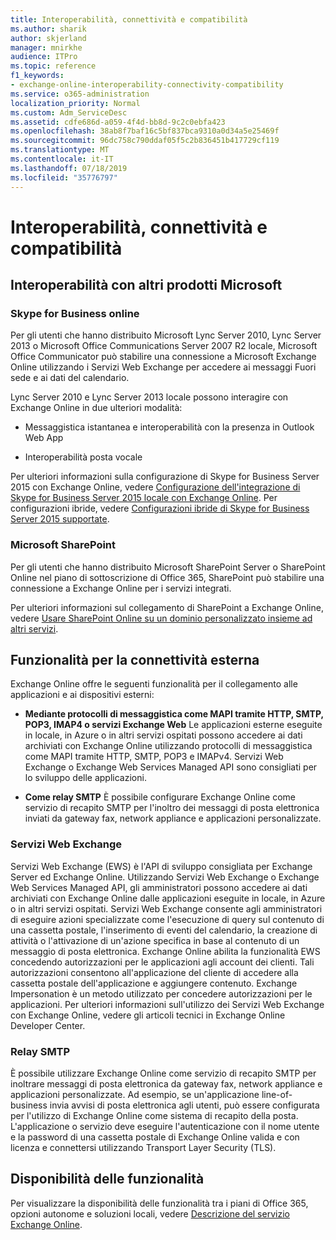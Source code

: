 ```yaml
---
title: Interoperabilità, connettività e compatibilità
ms.author: sharik
author: skjerland
manager: mnirkhe
audience: ITPro
ms.topic: reference
f1_keywords:
- exchange-online-interoperability-connectivity-compatibility
ms.service: o365-administration
localization_priority: Normal
ms.custom: Adm_ServiceDesc
ms.assetid: cdfe686d-a059-4f4d-bb8d-9c2c0ebfa423
ms.openlocfilehash: 38ab8f7baf16c5bf837bca9310a0d34a5e25469f
ms.sourcegitcommit: 96dc758c790ddaf05f5c2b836451b417729cf119
ms.translationtype: MT
ms.contentlocale: it-IT
ms.lasthandoff: 07/18/2019
ms.locfileid: "35776797"
---
```

# <a name="interoperability-connectivity-and-compatibility"></a>Interoperabilità, connettività e compatibilità

## <a name="interoperability-with-other-microsoft-products"></a>Interoperabilità con altri prodotti Microsoft

### <a name="skype-for-business-online"></a>Skype for Business online

Per gli utenti che hanno distribuito Microsoft Lync Server 2010, Lync Server 2013 o Microsoft Office Communications Server 2007 R2 locale, Microsoft Office Communicator può stabilire una connessione a Microsoft Exchange Online utilizzando i Servizi Web Exchange per accedere ai messaggi Fuori sede e ai dati del calendario.
  
Lync Server 2010 e Lync Server 2013 locale possono interagire con Exchange Online in due ulteriori modalità:
  
- Messaggistica istantanea e interoperabilità con la presenza in Outlook Web App
    
- Interoperabilità posta vocale
    
Per ulteriori informazioni sulla configurazione di Skype for Business Server 2015 con Exchange Online, vedere [Configurazione dell'integrazione di Skype for Business Server 2015 locale con Exchange Online](https://go.microsoft.com/fwlink/p/?LinkId=271804). Per configurazioni ibride, vedere [Configurazioni ibride di Skype for Business Server 2015 supportate](https://go.microsoft.com/fwlink/?LinkID=513084).
  
### <a name="microsoft-sharepoint"></a>Microsoft SharePoint

Per gli utenti che hanno distribuito Microsoft SharePoint Server o SharePoint Online nel piano di sottoscrizione di Office 365, SharePoint può stabilire una connessione a Exchange Online per i servizi integrati.
  
Per ulteriori informazioni sul collegamento di SharePoint a Exchange Online, vedere [Usare SharePoint Online su un dominio personalizzato insieme ad altri servizi](https://go.microsoft.com/fwlink/?LinkId=271805).
  
## <a name="features-for-external-connectivity"></a>Funzionalità per la connettività esterna

Exchange Online offre le seguenti funzionalità per il collegamento alle applicazioni e ai dispositivi esterni:
  
- **Mediante protocolli di messaggistica come MAPI tramite HTTP, SMTP, POP3, IMAP4 o servizi Exchange Web** Le applicazioni esterne eseguite in locale, in Azure o in altri servizi ospitati possono accedere ai dati archiviati con Exchange Online utilizzando protocolli di messaggistica come MAPI tramite HTTP, SMTP, POP3 e IMAPv4. Servizi Web Exchange o Exchange Web Services Managed API sono consigliati per lo sviluppo delle applicazioni. 
    
- **Come relay SMTP** È possibile configurare Exchange Online come servizio di recapito SMTP per l'inoltro dei messaggi di posta elettronica inviati da gateway fax, network appliance e applicazioni personalizzate. 
    
### <a name="exchange-web-services"></a>Servizi Web Exchange

Servizi Web Exchange (EWS) è l'API di sviluppo consigliata per Exchange Server ed Exchange Online. Utilizzando Servizi Web Exchange o Exchange Web Services Managed API, gli amministratori possono accedere ai dati archiviati con Exchange Online dalle applicazioni eseguite in locale, in Azure o in altri servizi ospitati. Servizi Web Exchange consente agli amministratori di eseguire azioni specializzate come l'esecuzione di query sul contenuto di una cassetta postale, l'inserimento di eventi del calendario, la creazione di attività o l'attivazione di un'azione specifica in base al contenuto di un messaggio di posta elettronica. Exchange Online abilita la funzionalità EWS concedendo autorizzazioni per le applicazioni agli account dei clienti. Tali autorizzazioni consentono all'applicazione del cliente di accedere alla cassetta postale dell'applicazione e aggiungere contenuto. Exchange Impersonation è un metodo utilizzato per concedere autorizzazioni per le applicazioni. Per ulteriori informazioni sull'utilizzo dei Servizi Web Exchange con Exchange Online, vedere gli articoli tecnici in Exchange Online Developer Center.
  
### <a name="smtp-relay"></a>Relay SMTP

È possibile utilizzare Exchange Online come servizio di recapito SMTP per inoltrare messaggi di posta elettronica da gateway fax, network appliance e applicazioni personalizzate. Ad esempio, se un'applicazione line-of-business invia avvisi di posta elettronica agli utenti, può essere configurata per l'utilizzo di Exchange Online come sistema di recapito della posta. L'applicazione o servizio deve eseguire l'autenticazione con il nome utente e la password di una cassetta postale di Exchange Online valida e con licenza e connettersi utilizzando Transport Layer Security (TLS).
  
## <a name="feature-availability"></a>Disponibilità delle funzionalità

Per visualizzare la disponibilità delle funzionalità tra i piani di Office 365, opzioni autonome e soluzioni locali, vedere [Descrizione del servizio Exchange Online](exchange-online-service-description.md).
  

